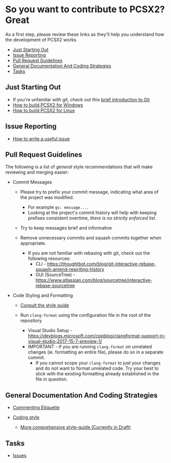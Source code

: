 # So you want to contribute to PCSX2? Great

As a first step, please review these links as they'll help you understand how the development of PCSX2 works.

*   [Just Starting Out](#just-starting-out)
*   [Issue Reporting](#issue-reporting)
*   [Pull Request Guidelines](#pull-request-guidelines)
*   [General Documentation And Coding Strategies](#general-documentation-and-coding-strategies)
*   [Tasks](#tasks)

## Just Starting Out

*   If you're unfamilar with git, check out this [brief introduction to Git](https://github.com/PCSX2/pcsx2/wiki/07-Git-survival-guide)
*   [How to build PCSX2 for Windows](https://github.com/PCSX2/pcsx2/wiki/12-Building-on-Windows)
*   [How to build PCSX2 for Linux](https://github.com/PCSX2/pcsx2/wiki/10-Building-on-Linux)

## Issue Reporting

*   [How to write a useful issue](https://github.com/PCSX2/pcsx2/wiki/How-to-create-useful-and-valid-issues)

## Pull Request Guidelines

The following is a list of *general* style recommendations that will make reviewing and merging easier:

*   Commit Messages
    *   Please try to prefix your commit message, indicating what area of the project was modified.
        *   For example `gs: message...`.
        *   Looking at the project's commit history will help with keeping prefixes consistent overtime, *there is no strictly enforced list*.

    *   Try to keep messages brief and informative

    *   Remove unnecessary commits and squash commits together when appropriate.
        *   If you are not familiar with rebasing with git, check out the following resources:
            *   CLI - https://thoughtbot.com/blog/git-interactive-rebase-squash-amend-rewriting-history
            *   GUI (SourceTree) - https://www.atlassian.com/blog/sourcetree/interactive-rebase-sourcetree

*   Code Styling and Formatting
    *   [Consult the style guide](https://github.com/tadanokojin/pcsx2/blob/coding-guide/pcsx2/Docs/Coding_Guidelines.md)

    *   Run `clang-format` using the configuration file in the root of the repository
        *   Visual Studio Setup - https://devblogs.microsoft.com/cppblog/clangformat-support-in-visual-studio-2017-15-7-preview-1/
        *   IMPORTANT - if you are running `clang-format` on unrelated changes (ie. formatting an entire file), please do so in a separate commit.
            *   If you cannot scope your `clang-format` to just your changes and do not want to format unrelated code.  Try your best to stick with the existing formatting already established in the file in question.

## General Documentation And Coding Strategies

*   [Commenting Etiquette](https://github.com/PCSX2/pcsx2/wiki/06-Commenting-Etiquette)

*   [Coding style](https://github.com/PCSX2/pcsx2/wiki/Code-Formatting-Guidelines)
    *   [More comprehensive style-guide (Currently in Draft)](https://github.com/tadanokojin/pcsx2/blob/coding-guide/pcsx2/Docs/Coding_Guidelines.md)

## Tasks

*   [Issues](https://github.com/PCSX2/pcsx2/issues)
